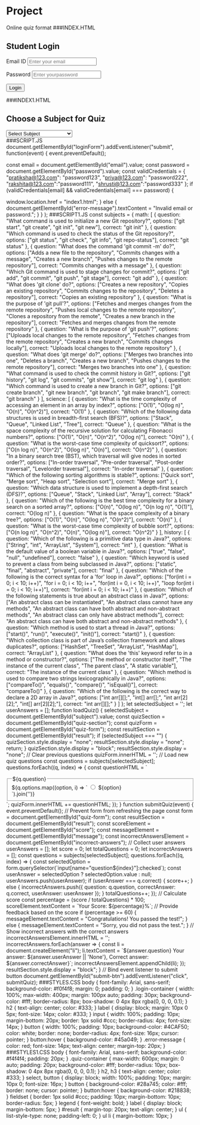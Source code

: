# Project
Online quiz format
###INDEX.HTML
<!DOCTYPE html>
<html lang="en">
<head>
 <meta charset="UTF-8">
 <meta name="viewport" content="width=device-width, initial-scale=1.0">
 <title>Student Login</title>
 <link rel="stylesheet" href="styles.css">
</head>
<body>
 <div class="login-container">
 <h2>Student Login</h2>
 <form id="loginForm">
 <label for="email">Email ID</label>
 <input type="email" id="email" name="email" placeholder="Enter your email"
required>

 <label for="password">Password</label>
 <input type="password" id="password" name="password" placeholder="Enter your
password" required>

 <button type="submit">Login</button>
 </form>
 <p id="error-message" class="error-message"></p>
 </div>
 <script src="script.js"></script>
</body>
</html>
###INDEX1.HTML
<!DOCTYPE html>
<html lang="en">
<head>
 <meta charset="UTF-8">
 <meta name="viewport" content="width=device-width, initial-scale=1.0">
 <title>Subject Quiz</title>
 <link rel="stylesheet" href="styles1.css">
</head>
<body>
 <div class="quiz-container">
 <h2>Choose a Subject for Quiz</h2>
 <select id="subject" onchange="loadQuiz()">
 <option value="">Select Subject</option>
 <option value="math">VERSION CONTROLLER</option>
 <option value="science">DSA</option>
 <option value="history">JAVA</option>
 </select>
 <div id="quiz-section" style="display: none;">
 <h3>Quiz Questions</h3>
 <form id="quiz-form">
 <!-- Quiz Questions will be dynamically inserted here -->
 </form>
 <button type="button" id="submit-btn">Submit Quiz</button>
 </div>
 <div id="result" style="display: none;">
 <h3>Your Result</h3>
 <p id="score"></p>
 <p id="message"></p>
 <ul id="incorrect-answers">
 <!-- Incorrect answers and the correct answers will be displayed here -->
 </ul>
 </div>
 </div>
 <script src="script1.js"></script>
</body>
</html>
###SCRIPT.JS
document.getElementById("loginForm").addEventListener("submit", function(event) {
 event.preventDefault();

 const email = document.getElementById("email").value;
 const password = document.getElementById("password").value;
 const validCredentials = {
 "pratiksha@123.com": "password123",
 "priya@123.com": "password222",
 "rakshita@123.com":"password111",
 "shrusti@123.com":"password333"
 };
 if (validCredentials[email] && validCredentials[email] === password) {

 window.location.href = "index1.html";
 } else {
 document.getElementById("error-message").textContent = "Invalid email or
password.";
 } }
);
###SCRIPT1.JS
const subjects = {
 math: [
 {
 question: "What command is used to initialize a new Git repository?",
 options: ["git start", "git create", "git init", "git new"],
 correct: "git init"
 },
 {
 question: "Which command is used to check the status of the Git repository?",
 options: ["git status", "git check", "git info", "git repo-status"],
 correct: "git status"
 },
 {
 question: "What does the command 'git commit -m' do?",
 options: ["Adds a new file to the repository", "Commits changes with a message",
"Creates a new branch", "Pushes changes to the remote repository"],
 correct: "Commits changes with a message"
 },
 {
 question: "Which Git command is used to stage changes for commit?",
 options: ["git add", "git commit", "git push", "git stage"],
 correct: "git add"
 },
 {
 question: "What does 'git clone' do?",
 options: ["Creates a new repository", "Copies an existing repository", "Commits
changes to the repository", "Deletes a repository"],
 correct: "Copies an existing repository"
 },
 {
 question: "What is the purpose of 'git pull'?",
 options: ["Fetches and merges changes from the remote repository", "Pushes local
changes to the remote repository", "Clones a repository from the remote", "Creates a new
branch in the repository"],
 correct: "Fetches and merges changes from the remote repository"
 },
 {
 question: "What is the purpose of 'git push'?",
 options: ["Uploads local changes to the remote repository", "Fetches changes from the
remote repository", "Creates a new branch", "Commits changes locally"],
 correct: "Uploads local changes to the remote repository"
 },
 {
 question: "What does 'git merge' do?",
 options: ["Merges two branches into one", "Deletes a branch", "Creates a new
branch", "Pushes changes to the remote repository"],
 correct: "Merges two branches into one"
 },
 {
 question: "What command is used to check the commit history in Git?",
 options: ["git history", "git log", "git commits", "git show"],
 correct: "git log"
 },
 {
 question: "Which command is used to create a new branch in Git?",
 options: ["git create branch", "git new branch", "git branch", "git make branch"],
 correct: "git branch"
 }
 ],
 science: [
 {
 question: "What is the time complexity of accessing an element in an array by
index?",
 options: ["O(1)", "O(log n)", "O(n)", "O(n^2)"],
 correct: "O(1)"
 },
 {
 question: "Which of the following data structures is used in breadth-first search
(BFS)?",
 options: ["Stack", "Queue", "Linked List", "Tree"],
 correct: "Queue"
 },
 {
 question: "What is the space complexity of the recursive solution for calculating
Fibonacci numbers?",
 options: ["O(1)", "O(n)", "O(n^2)", "O(log n)"],
 correct: "O(n)"
 },
 {
 question: "What is the worst-case time complexity of quicksort?",
 options: ["O(n log n)", "O(n^2)", "O(log n)", "O(n)"],
 correct: "O(n^2)"
 },
 {
 question: "In a binary search tree (BST), which traversal will give nodes in sorted
order?",
 options: ["In-order traversal", "Pre-order traversal", "Post-order traversal", "Levelorder traversal"],
 correct: "In-order traversal"
 },
 {
 question: "Which of the following sorting algorithms is stable?",
 options: ["Quick sort", "Merge sort", "Heap sort", "Selection sort"],
 correct: "Merge sort"
 },
 {
 question: "Which data structure is used to implement a depth-first search (DFS)?",
 options: ["Queue", "Stack", "Linked List", "Array"],
 correct: "Stack"
 },
 {
 question: "Which of the following is the best time complexity for a binary search on a
sorted array?",
 options: ["O(n)", "O(log n)", "O(n log n)", "O(1)"],
 correct: "O(log n)"
 },
 {
 question: "What is the space complexity of a binary tree?",
 options: ["O(1)", "O(n)", "O(log n)", "O(n^2)"],
 correct: "O(n)"
 },
 {
 question: "What is the worst-case time complexity of bubble sort?",
 options: ["O(n log n)", "O(n^2)", "O(n)", "O(log n)"],
 correct: "O(n^2)"
 }
 ],
 history: [
 {
 question: "Which of the following is a primitive data type in Java?",
 options: ["String", "int", "ArrayList", "System"],
 correct: "int"
 },
 {
 question: "What is the default value of a boolean variable in Java?",
 options: ["true", "false", "null", "undefined"],
 correct: "false"
 },
 {
 question: "Which keyword is used to prevent a class from being subclassed in Java?",
 options: ["static", "final", "abstract", "private"],
 correct: "final"
 },
 {
 question: "Which of the following is the correct syntax for a 'for' loop in Java?",
 options: ["for(int i = 0; i < 10; i++)", "for i = 0; i < 10; i++", "for(int i = 0, i < 10;
i++)", "loop for(int i = 0; i < 10; i++)"],
 correct: "for(int i = 0; i < 10; i++)"
 },
 {
 question: "Which of the following statements is true about an abstract class in Java?",
 options: ["An abstract class can be instantiated", "An abstract class cannot have any
methods", "An abstract class can have both abstract and non-abstract methods", "An abstract
class can only have abstract methods"],
 correct: "An abstract class can have both abstract and non-abstract methods"
 },
 {
 question: "Which method is used to start a thread in Java?",
 options: ["start()", "run()", "execute()", "init()"],
 correct: "start()"
 },
 {
 question: "Which collection class is part of Java’s collection framework and allows
duplicates?",
 options: ["HashSet", "TreeSet", "ArrayList", "HashMap"],
 correct: "ArrayList"
 },
 {
 question: "What does the 'this' keyword refer to in a method or constructor?",
 options: ["The method or constructor itself", "The instance of the current class", "The
parent class", "A static variable"],
 correct: "The instance of the current class"
 },
 {
 question: "Which method is used to compare two strings lexicographically in Java?",
 options: ["compareTo()", "equals()", "compare()", "isEqual()"],
 correct: "compareTo()"
 },
 {
 question: "Which of the following is the correct way to declare a 2D array in Java?",
 options: ["int arr[][];", "int[] arr[];", "int arr[2][2];", "int[] arr[2][2];"],
 correct: "int arr[][];"
 }
 ]
};
let selectedSubject = '';
let userAnswers = [];
function loadQuiz() {
 selectedSubject = document.getElementById("subject").value;
 const quizSection = document.getElementById("quiz-section");
 const quizForm = document.getElementById("quiz-form");
 const resultSection = document.getElementById("result");
 if (selectedSubject === "") {
 quizSection.style.display = "none";
 resultSection.style.display = "none";
 return;
 }
 quizSection.style.display = "block";
 resultSection.style.display = "none";
 // Clear previous questions
 quizForm.innerHTML = '';
 // Load new quiz questions
 const questions = subjects[selectedSubject];
 questions.forEach((q, index) => {
 const questionHTML = `
 <fieldset>
 <legend>${q.question}</legend>
 ${q.options.map((option, i) => `
 <label>
 <input type="radio" name="question${index}" value="${option}">
 ${option}
 </label><br>
 `).join('')}
 </fieldset>
 `;
 quizForm.innerHTML += questionHTML;
 });
}
function submitQuiz(event) {
 event.preventDefault(); // Prevent form from refreshing the page
 const form = document.getElementById("quiz-form");
 const resultSection = document.getElementById("result");
 const scoreElement = document.getElementById("score");
 const messageElement = document.getElementById("message");
 const incorrectAnswersElement = document.getElementById("incorrect-answers");
 // Collect user answers
 userAnswers = [];
 let score = 0;
 let totalQuestions = 0;
 let incorrectAnswers = [];
 const questions = subjects[selectedSubject];
 questions.forEach((q, index) => {
 const selectedOption =
form.querySelector(`input[name="question${index}"]:checked`);
 const userAnswer = selectedOption ? selectedOption.value : null;
 userAnswers.push(userAnswer);
 if (userAnswer === q.correct) {
 score++;
 } else {
 incorrectAnswers.push({ question: q.question, correctAnswer: q.correct, userAnswer:
userAnswer });
 }
 totalQuestions++;
 });
 // Calculate score
 const percentage = (score / totalQuestions) * 100;
 scoreElement.textContent = `Your Score: ${percentage}%`;
 // Provide feedback based on the score
 if (percentage >= 60) {
 messageElement.textContent = "Congratulations! You passed the test!";
 } else {
 messageElement.textContent = "Sorry, you did not pass the test.";
 }
 // Show incorrect answers with the correct answers
 incorrectAnswersElement.innerHTML = '';
 incorrectAnswers.forEach(answer => {
 const li = document.createElement("li");
 li.textContent = `${answer.question} Your answer: ${answer.userAnswer || 'None'},
Correct answer: ${answer.correctAnswer}`;
 incorrectAnswersElement.appendChild(li);
 });
 resultSection.style.display = "block";
}
// Bind event listener to submit button
document.getElementById("submit-btn").addEventListener("click", submitQuiz);
###STYLES.CSS
body {
 font-family: Arial, sans-serif;
 background-color: #f0f4f8;
 margin: 0;
 padding: 0;
}
.login-container {
 width: 100%;
 max-width: 400px;
 margin: 100px auto;
 padding: 30px;
 background-color: #fff;
 border-radius: 8px;
 box-shadow: 0 4px 8px rgba(0, 0, 0, 0.1);
}
h2 {
 text-align: center;
 color: #333;
}
label {
 display: block;
 margin: 10px 0 5px;
 font-size: 14px;
 color: #333;
}
input {
 width: 100%;
 padding: 10px;
 margin-bottom: 20px;
 border: 1px solid #ccc;
 border-radius: 4px;
 font-size: 14px;
}
button {
 width: 100%;
 padding: 10px;
 background-color: #4CAF50;
 color: white;
 border: none;
 border-radius: 4px;
 font-size: 16px;
 cursor: pointer;
}
button:hover {
 background-color: #45a049;
}
.error-message {
 color: red;
 font-size: 14px;
 text-align: center;
 margin-top: 20px;
}
###STYLES1.CSS
body {
 font-family: Arial, sans-serif;
 background-color: #f4f4f4;
 padding: 20px;
}
.quiz-container {
 max-width: 600px;
 margin: 0 auto;
 padding: 20px;
 background-color: #fff;
 border-radius: 10px;
 box-shadow: 0 4px 8px rgba(0, 0, 0, 0.1);
}
h2, h3 {
 text-align: center;
 color: #333;
}
select, button {
 display: block;
 width: 100%;
 padding: 10px;
 margin: 10px 0;
 font-size: 16px;
}
button {
 background-color: #28a745;
 color: #fff;
 border: none;
 cursor: pointer;
}
button:hover {
 background-color: #218838;
}
fieldset {
 border: 1px solid #ccc;
 padding: 10px;
 margin-bottom: 10px;
 border-radius: 5px;
}
legend {
 font-weight: bold;
}
label {
 display: block;
 margin-bottom: 5px;
}
#result {
 margin-top: 20px;
 text-align: center;
}
ul {
 list-style-type: none;
 padding-left: 0;
}
ul li {
 margin-bottom: 10px;
}
